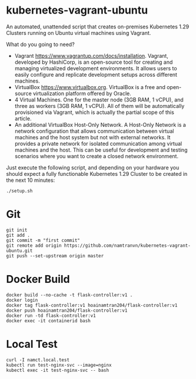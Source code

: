 # kubernetes-vagrant-ubuntu

An automated, unattended script that creates on-premises Kubernetes 1.29 Clusters running on Ubuntu virtual machines using Vagrant.

What do you going to need?
- Vagrant https://www.vagrantup.com/docs/installation. Vagrant, developed by HashiCorp, is an open-source tool for creating and managing virtualized development environments. It allows users to easily configure and replicate development setups across different machines.
- VirtualBox https://www.virtualbox.org. VirtualBox is a free and open-source virtualization platform offered by Oracle.
- 4 Virtual Machines. One for the master node (3GB RAM, 1 vCPU), and three as workers (3GB RAM, 1 vCPU). All of them will be automatically provisioned via Vagrant, which is actually the partial scope of this article.
- An additional VirtualBox Host-Only Network. A Host-Only Network is a network configuration that allows communication between virtual machines and the host system but not with external networks. It provides a private network for isolated communication among virtual machines and the host. This can be useful for development and testing scenarios where you want to create a closed network environment.

Just execute the following script, and depending on your hardware you should expect a fully functionable Kubernetes 1.29 Cluster to be created in the next 10 minutes:

```
./setup.sh
```

# Git
```
git init
git add .
git commit -m "first commit"
git remote add origin https://github.com/namtranvn/kubernetes-vagrant-ubuntu.git
git push --set-upstream origin master
```

# Docker Build
```
docker build --no-cache -t flask-controller:v1 .
docker login
docker tag flask-controller:v1 hoainamtran204/flask-controller:v1
docker push hoainamtran204/flask-controller:v1
docker run -td flask-controller:v1
docker exec -it containerid bash
```

# Local Test
```
curl -I namct.local.test
kubectl run test-nginx-svc --image=nginx
kubectl exec -it test-nginx-svc -- bash
```
